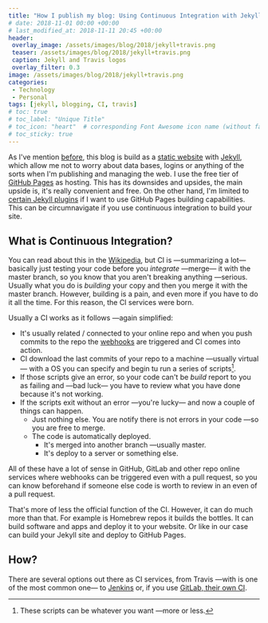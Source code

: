 ```yaml
---
title: "How I publish my blog: Using Continuous Integration with Jekyll"
# date: 2018-11-01 00:00 +00:00
# last_modified_at: 2018-11-11 20:45 +00:00
header: 
 overlay_image: /assets/images/blog/2018/jekyll+travis.png
 teaser: /assets/images/blog/2018/jekyll+travis.png
 caption: Jekyll and Travis logos
 overlay_filter: 0.3
image: /assets/images/blog/2018/jekyll+travis.png
categories: 
 - Technology
 - Personal
tags: [jekyll, blogging, CI, travis]
# toc: true
# toc_label: "Unique Title"
# toc_icon: "heart"  # corresponding Font Awesome icon name (without fa prefix)
# toc_sticky: true
---
```


As I've mention [before](/blog/2018/07/23/new-web-in-jekyll/), this blog is build as a [static website](https://en.wikipedia.org/wiki/Static_web_page) with [Jekyll](https://jekyllrb.com), which allow me not to worry about data bases, logins or anything of the sorts when I'm publishing and managing the web. I use the free tier of [GitHub Pages](https://pages.github.com) as hosting. This has its downsides and upsides, the main upside is, it's really convenient and free. On the other hand, I'm limited to [certain Jekyll plugins](https://pages.github.com/versions/) if I want to use GitHub Pages building capabilities. This can be circumnavigate if you use continuous integration to build your site. 

## What is Continuous Integration?

You can read about this in the [Wikipedia](https://en.wikipedia.org/wiki/Continuous_integration), but CI is —summarizing a lot— basically just testing your code before you *integrate* —merge— it with the master branch, so you know that you aren't breaking anything —serious. Usually what you do is *building* your copy and then you merge it with the master branch. However, building is a pain, and even more if you have to do it all the time. For this reason, the CI services were born. 

Usually a CI works as it follows —again simplified: 

- It's usually related / connected to your online repo and when you push commits to the repo the [webhooks](https://en.wikipedia.org/wiki/Webhook) are triggered and CI comes into action. 
- CI download the last commits of your repo to a machine —usually virtual— with a OS you can specify and begin tu run a series of scripts[^1]. 
- If those scripts give an error, so your code can't be *build* report to you as failing and —bad luck— you have to review what you have done because it's not working. 
- If the scripts exit without an error —you're lucky— and now a couple of things can happen. 
  - Just nothing else. You are notify there is not errors in your code —so you are free to merge. 
  - The code is automatically deployed. 
    - It's merged into another branch —usually master. 
    - It's deploy to a server or something else. 

All of these have a lot of sense in GitHub, GitLab and other repo online services where webhooks can be triggered even with a pull request, so you can know beforehand if someone else code is worth to review in an even of a pull request. 

That's more of less the official function of the CI. However, it can do much more than that. For example is Homebrew repos it builds the bottles. It can build software and apps and deploy it to your website. Or like in our case can build your Jekyll site and deploy to GitHub Pages. 

## How? 

There are several options out there as CI services, from Travis —with is one of the most common one— to [Jenkins](https://jenkins.io) or, if you use [GitLab, their own CI](https://about.gitlab.com/product/continuous-integration/). 









[^1]: These scripts can be whatever you want —more or less. 